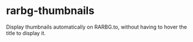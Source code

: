 # rarbg-thumbnails
Display thumbnails automatically on RARBG.to, without having to hover the title to display it.
